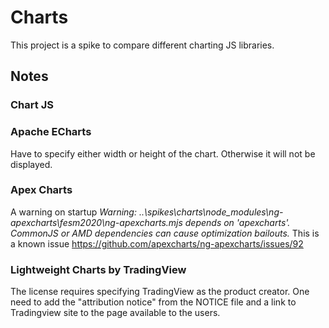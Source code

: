 # Charts

This project is a spike to compare different  charting JS libraries.

## Notes

### Chart JS


### Apache ECharts
Have to specify either width or height of the chart. Otherwise it will not be displayed.

### Apex Charts
A warning on startup
_Warning: ..\spikes\charts\node_modules\ng-apexcharts\fesm2020\ng-apexcharts.mjs depends on 'apexcharts'. CommonJS or AMD dependencies can cause optimization bailouts._
This is a known issue https://github.com/apexcharts/ng-apexcharts/issues/92

### Lightweight Charts by TradingView
The license requires specifying TradingView as the product creator. 
One need to add the "attribution notice" from the NOTICE file and a link to Tradingview  site to the page available to the users. 

